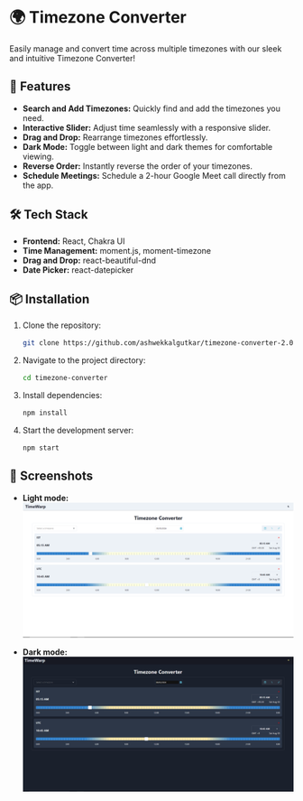 # 🌍 Timezone Converter

Easily manage and convert time across multiple timezones with our sleek and intuitive Timezone Converter!

## 🚀 Features

- **Search and Add Timezones:** Quickly find and add the timezones you need.
- **Interactive Slider:** Adjust time seamlessly with a responsive slider.
- **Drag and Drop:** Rearrange timezones effortlessly.
- **Dark Mode:** Toggle between light and dark themes for comfortable viewing.
- **Reverse Order:** Instantly reverse the order of your timezones.
- **Schedule Meetings:** Schedule a 2-hour Google Meet call directly from the app.

## 🛠️ Tech Stack

- **Frontend:** React, Chakra UI
- **Time Management:** moment.js, moment-timezone
- **Drag and Drop:** react-beautiful-dnd
- **Date Picker:** react-datepicker

## 📦 Installation

1. Clone the repository:

   ```bash
   git clone https://github.com/ashwekkalgutkar/timezone-converter-2.0.git

   ```

2. Navigate to the project directory:
   ```bash
   cd timezone-converter
   ```
3. Install dependencies:
   ```bash
   npm install
   ```
4. Start the development server:
   ```bash
   npm start
   ```

## 🎨 Screenshots

- **Light mode:**
  ![light mode](https://github.com/ashwekkalgutkar/timezone-converter-2.0/blob/main/src/assets/lightmode.png?raw=true)

- **Dark mode:**
  ![dark mode](https://github.com/ashwekkalgutkar/timezone-converter-2.0/blob/main/src/assets/darkmode.png?raw=true)
